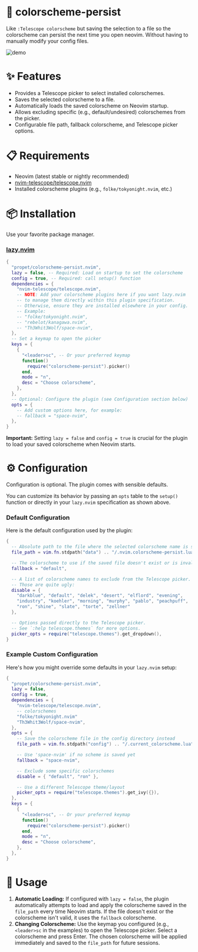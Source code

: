 # 📄 colorscheme-persist

Like `:Telescope colorscheme` but saving the selection to a file so the
colorscheme can persist the next time you open neovim. Without having to
manually modify your config files.

![demo](demo.gif)

# ✨ Features

*   Provides a Telescope picker to select installed colorschemes.
*   Saves the selected colorscheme to a file.
*   Automatically loads the saved colorscheme on Neovim startup.
*   Allows excluding specific (e.g., default/undesired) colorschemes from the picker.
*   Configurable file path, fallback colorscheme, and Telescope picker options.

# 📋 Requirements

*   Neovim (latest stable or nightly recommended)
*   [nvim-telescope/telescope.nvim](https://github.com/nvim-telescope/telescope.nvim)
*   Installed colorscheme plugins (e.g., `folke/tokyonight.nvim`, etc.)

# 📦 Installation

Use your favorite package manager.

### [lazy.nvim](https://github.com/folke/lazy.nvim)

```lua
{
  "propet/colorscheme-persist.nvim",
  lazy = false, -- Required: Load on startup to set the colorscheme
  config = true, -- Required: call setup() function
  dependencies = {
    "nvim-telescope/telescope.nvim",
    -- NOTE: Add your colorscheme plugins here if you want lazy.nvim
    -- to manage them directly within this plugin specification.
    -- Otherwise, ensure they are installed elsewhere in your config.
    -- Example:
    -- "folke/tokyonight.nvim",
    -- "rebelot/kanagawa.nvim",
    -- "Th3Whit3Wolf/space-nvim",
  },
  -- Set a keymap to open the picker
  keys = {
    {
      "<leader>sc", -- Or your preferred keymap
      function()
        require("colorscheme-persist").picker()
      end,
      mode = "n",
      desc = "Choose colorscheme",
    },
  },
  -- Optional: Configure the plugin (see Configuration section below)
  opts = {
    -- Add custom options here, for example:
    -- fallback = "space-nvim",
  },
}
```

**Important:** Setting `lazy = false` and `config = true` is crucial for the
plugin to load your saved colorscheme when Neovim starts.

# ⚙️ Configuration

Configuration is optional. The plugin comes with sensible defaults.

You can customize its behavior by passing an `opts` table to the `setup()` function
or directly in your `lazy.nvim` specification as shown above.

### Default Configuration

Here is the default configuration used by the plugin:

```lua
{
  -- Absolute path to the file where the selected colorscheme name is saved.
  file_path = vim.fn.stdpath("data") .. "/.nvim.colorscheme-persist.lua",

  -- The colorscheme to use if the saved file doesn't exist or is invalid.
  fallback = "default",

  -- A list of colorscheme names to exclude from the Telescope picker.
  -- Those are quite ugly:
  disable = {
    "darkblue", "default", "delek", "desert", "elflord", "evening",
    "industry", "koehler", "morning", "murphy", "pablo", "peachpuff",
    "ron", "shine", "slate", "torte", "zellner"
  },

  -- Options passed directly to the Telescope picker.
  -- See `:help telescope.themes` for more options.
  picker_opts = require("telescope.themes").get_dropdown(),
}
```

### Example Custom Configuration

Here's how you might override some defaults in your `lazy.nvim` setup:

```lua
{
  "propet/colorscheme-persist.nvim",
  lazy = false,
  config = true,
  dependencies = {
    "nvim-telescope/telescope.nvim",
    -- colorschemes
    "folke/tokyonight.nvim"
    "Th3Whit3Wolf/space-nvim",
  },
  opts = {
    -- Save the colorscheme file in the config directory instead
    file_path = vim.fn.stdpath("config") .. "/.current_colorscheme.lua",

    -- Use 'space-nvim' if no scheme is saved yet
    fallback = "space-nvim",

    -- Exclude some specific colorschemes
    disable = { "default", "ron" },

    -- Use a different Telescope theme/layout
    picker_opts = require("telescope.themes").get_ivy({}),
  },
  keys = {
    {
      "<leader>sc", -- Or your preferred keymap
      function()
        require("colorscheme-persist").picker()
      end,
      mode = "n",
      desc = "Choose colorscheme",
    },
  },
}
```

# 🚀 Usage

1.  **Automatic Loading:** If configured with `lazy = false`, the plugin automatically attempts to load and apply the colorscheme saved in the `file_path` every time Neovim starts. If the file doesn't exist or the colorscheme isn't valid, it uses the `fallback` colorscheme.
2.  **Changing Colorscheme:** Use the keymap you configured (e.g., `<leader>sc` in the examples) to open the Telescope picker. Select a colorscheme and press Enter. The chosen colorscheme will be applied immediately and saved to the `file_path` for future sessions.
